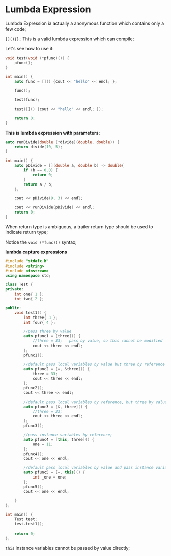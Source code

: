 # Lumbda Expression
Lumbda Expression ia actually a anonymous function which contains only a few code;

`[](){};` This is a valid lumbda expression which can compile;

Let's see how to use it:
```C++
void test(void (*pfunc)()) {
	pfunc();
}

int main() {
	auto func = []() {cout << "hello" << endl; };

	func();

	test(func);

	test([]() {cout << "hello" << endl; });

	return 0;
}
```
**This is lumbda expression with parameters:**
```C++
auto runDivide(double (*divide)(double, double)) {
	return divide(10, 5);
}

int main() {
	auto pDivide = [](double a, double b) -> double{
		if (b == 0.0) {
			return 0;
		}
		return a / b;
	};

	cout << pDivide(9, 3) << endl;

	cout << runDivide(pDivide) << endl;
	return 0;
}
```
When return type is ambiguous, a trailer return type should be used to indicate return type;

Notice the `void (*func)()` syntax;

**lumbda capture expressions**
```C++
#include "stdafx.h"
#include <string>
#include <iostream>
using namespace std;

class Test {
private:
	int one{ 1 };
	int two{ 2 };

public:
	void test1() {
		int three{ 3 };
		int four{ 4 };

		//pass three by value
		auto pfunc1 = [three]() {
			//three = 33;   pass by value, so this cannot be modified
			cout << three << endl;
		};
		pfunc1();

		//default pass local variables by value but three by reference
		auto pfunc2 = [=, &three]() {
			three = 33;
			cout << three << endl;
		};
		pfunc2();
		cout << three << endl;

		//default pass local variables by reference, but three by value
		auto pfunc3 = [&, three]() {
			//three = 33;
			cout << three << endl;
		};
		pfunc3();

		//pass instance variables by reference;
		auto pfunc4 = [this, three]() {
			one = 11;
		};
		pfunc4();
		cout << one << endl;

		//default pass local variables by value and pass instance variables by ref
		auto pfunc5 = [=, this]() {
			int _one = one;
		};
		pfunc5();
		cout << one << endl;

	}
};

int main() {
	Test test;
	test.test1();
	
	return 0;
};
```
`this` instance variables cannot be passed by value directly;